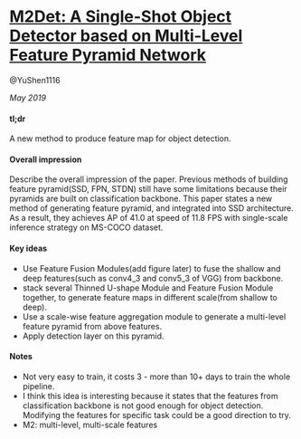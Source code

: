 # [M2Det: A Single-Shot Object Detector based on Multi-Level Feature Pyramid Network](https://arxiv.org/abs/1811.04533)

@YuShen1116

_May 2019_ 

#### tl;dr
A new method to produce feature map for object detection.

#### Overall impression
Describe the overall impression of the paper. 
Previous methods of building feature pyramid(SSD, FPN, STDN) still have some limitations because 
their pyramids are built on classification backbone. This paper states a new method of generating 
feature pyramid, and integrated into SSD architecture. 
As a result, they achieves AP of 41.0 at speed of 11.8 FPS with single-scale inference strategy on 
MS-COCO dataset. 

#### Key ideas
- Use Feature Fusion Modules(add figure later) to fuse the shallow and deep features(such as conv4_3 and conv5_3 of VGG) 
from backbone.
- stack several Thinned U-shape Module and Feature Fusion Module together, 
to generate feature maps in different scale(from shallow to deep). 
- Use a scale-wise feature aggregation module to generate a multi-level feature pyramid from above features.
- Apply detection layer on this pyramid. 


#### Notes
- Not very easy to train, it costs 3 - more than 10+ days to train the whole pipeline.   
- I think this idea is interesting because it states that the features from classification backbone is not good enough
for object detection. Modifying the features for specific task could be a good direction to try. 
- M2: multi-level, multi-scale features
